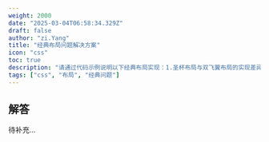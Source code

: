 ```yaml
---
weight: 2000
date: "2025-03-04T06:58:34.329Z"
draft: false
author: "zi.Yang"
title: "经典布局问题解决方案"
icon: "css"
toc: true
description: "请通过代码示例说明以下经典布局实现：1.圣杯布局与双飞翼布局的实现差异 2.水平垂直居中的5种方案对比 3.1px细线问题的设备像素比（DPR）解决方案 4.基于padding-top百分比的自适应正方形实现。"
tags: ["css", "布局", "经典问题"]
---
```


## 解答

待补充...
